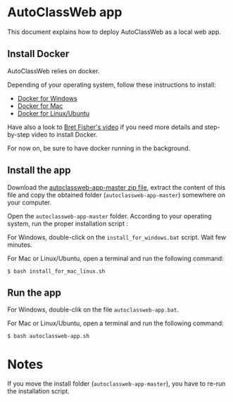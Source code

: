 # AutoClassWeb app

This document explains how to deploy AutoClassWeb as a local web app.


## Install Docker

AutoClassWeb relies on docker.

Depending of your operating system, follow these instructions to install:

- [Docker for Windows](https://docs.docker.com/docker-for-windows/install/)
- [Docker for Mac](https://docs.docker.com/docker-for-mac/install/)
- [Docker for Linux/Ubuntu](https://docs.docker.com/install/linux/docker-ce/ubuntu/)

Have also a look to [Bret Fisher's video](https://www.bretfisher.com/installdocker/) if you need more details and step-by-step video to install Docker.

For now on, be sure to have docker running in the background.


## Install the app

Download the [autoclassweb-app-master zip file](https://github.com/pierrepo/autoclassweb-app/archive/master.zip), extract the content of this file and copy the obtained folder (`autoclassweb-app-master`) somewhere on your computer.

Open the `autoclassweb-app-master` folder. According to your operating system, run the proper installation script :

For Windows, double-click on the `install_for_windows.bat` script. Wait few minutes.

For Mac or Linux/Ubuntu, open a terminal and run the following command:
```
$ bash install_for_mac_linux.sh
```

## Run the app

For Windows, double-clik on the file `autoclassweb-app.bat`.

For Mac or Linux/Ubuntu, open a terminal and run the following command:
```
$ bash autoclassweb-app.sh
```


# Notes

If you move the install folder (`autoclassweb-app-master`), you have to re-run the installation script.



